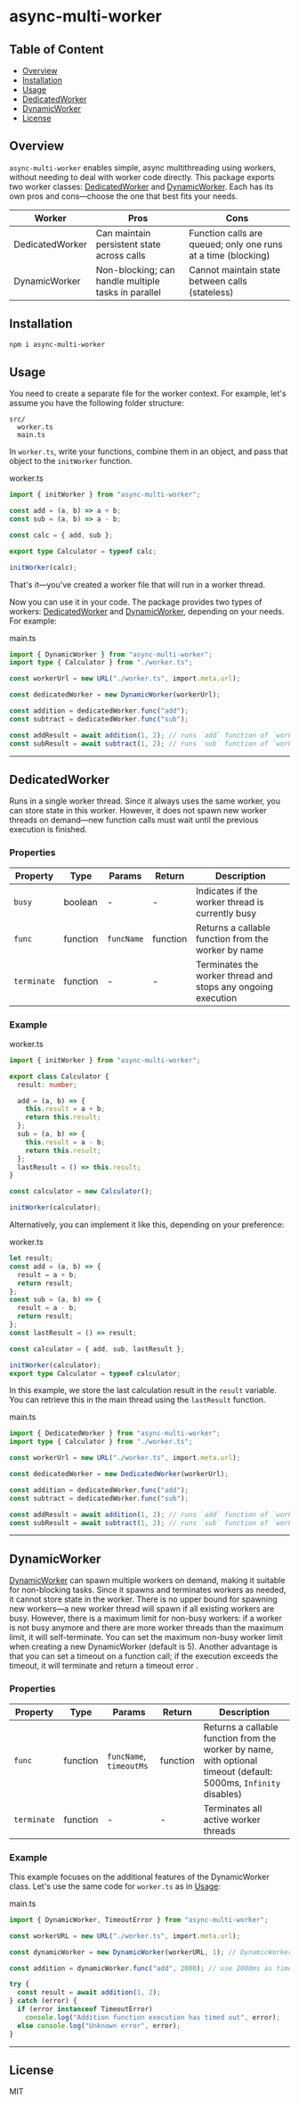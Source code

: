 # async-multi-worker

## Table of Content

- [Overview](#overview)
- [Installation](#installation)
- [Usage](#usage)
- [DedicatedWorker](#dedicatedworker)
- [DynamicWorker](#dynamicworker)
- [License](#license)

## Overview

`async-multi-worker` enables simple, async multithreading using workers, without needing to deal with worker code directly. This package exports two worker classes: [DedicatedWorker](#dedicatedworker) and [DynamicWorker](#dynamicworker). Each has its own pros and cons—choose the one that best fits your needs.

| Worker          | Pros                                                | Cons                                                          |
| --------------- | --------------------------------------------------- | ------------------------------------------------------------- |
| DedicatedWorker | Can maintain persistent state across calls          | Function calls are queued; only one runs at a time (blocking) |
| DynamicWorker   | Non-blocking; can handle multiple tasks in parallel | Cannot maintain state between calls (stateless)               |

## Installation

```bash
npm i async-multi-worker
```

## Usage

You need to create a separate file for the worker context. For example, let's assume you have the following folder structure:

```
src/
  worker.ts
  main.ts
```

In `worker.ts`, write your functions, combine them in an object, and pass that object to the `initWorker` function.

worker.ts

```ts
import { initWorker } from "async-multi-worker";

const add = (a, b) => a + b;
const sub = (a, b) => a - b;

const calc = { add, sub };

export type Calculator = typeof calc;

initWorker(calc);
```

That's it—you've created a worker file that will run in a worker thread.

Now you can use it in your code. The package provides two types of workers: [DedicatedWorker](#dedicatedworker) and [DynamicWorker](#dynamicworker), depending on your needs. For example:

main.ts

```ts
import { DynamicWorker } from "async-multi-worker";
import type { Calculator } from "./worker.ts";

const workerUrl = new URL("./worker.ts", import.meta.url);

const dedicatedWorker = new DynamicWorker(workerUrl);

const addition = dedicatedWorker.func("add");
const subtract = dedicatedWorker.func("sub");

const addResult = await addition(1, 2); // runs `add` function of `worker.ts` in worker thread
const subResult = await subtract(1, 2); // runs `sub` function of `worker.ts` in worker thread
```

---

## DedicatedWorker

Runs in a single worker thread. Since it always uses the same worker, you can store state in this worker. However, it does not spawn new worker threads on demand—new function calls must wait until the previous execution is finished.

### Properties

| Property    | Type     | Params     | Return   | Description                                                  |
| ----------- | -------- | ---------- | -------- | ------------------------------------------------------------ |
| `busy`      | boolean  | -          | -        | Indicates if the worker thread is currently busy             |
| `func`      | function | `funcName` | function | Returns a callable function from the worker by name          |
| `terminate` | function | -          | -        | Terminates the worker thread and stops any ongoing execution |

### Example

worker.ts

```ts
import { initWorker } from "async-multi-worker";

export class Calculator {
  result: number;

  add = (a, b) => {
    this.result = a + b;
    return this.result;
  };
  sub = (a, b) => {
    this.result = a - b;
    return this.result;
  };
  lastResult = () => this.result;
}

const calculator = new Calculator();

initWorker(calculator);
```

Alternatively, you can implement it like this, depending on your preference:

worker.ts

```ts
let result;
const add = (a, b) => {
  result = a + b;
  return result;
};
const sub = (a, b) => {
  result = a - b;
  return result;
};
const lastResult = () => result;

const calculator = { add, sub, lastResult };

initWorker(calculator);
export type Calculator = typeof calculator;
```

In this example, we store the last calculation result in the `result` variable. You can retrieve this in the main thread using the `lastResult` function.

main.ts

```ts
import { DedicatedWorker } from "async-multi-worker";
import type { Calculator } from "./worker.ts";

const workerUrl = new URL("./worker.ts", import.meta.url);

const dedicatedWorker = new DedicatedWorker(workerUrl);

const addition = dedicatedWorker.func("add");
const subtract = dedicatedWorker.func("sub");

const addResult = await addition(1, 2); // runs `add` function of `worker.ts` in worker thread
const subResult = await subtract(1, 2); // runs `sub` function of `worker.ts` in worker thread
```

---

## DynamicWorker

[DynamicWorker](#dynamicworker) can spawn multiple workers on demand, making it suitable for non-blocking tasks. Since it spawns and terminates workers as needed, it cannot store state in the worker. There is no upper bound for spawning new workers—a new worker thread will spawn if all existing workers are busy. However, there is a maximum limit for non-busy workers: if a worker is not busy anymore and there are more worker threads than the maximum limit, it will self-terminate. You can set the maximum non-busy worker limit when creating a new DynamicWorker (default is 5). Another advantage is that you can set a timeout on a function call; if the execution exceeds the timeout, it will terminate and return a timeout error .

### Properties

| Property    | Type     | Params                  | Return   | Description                                                                                                       |
| ----------- | -------- | ----------------------- | -------- | ----------------------------------------------------------------------------------------------------------------- |
| `func`      | function | `funcName`, `timeoutMs` | function | Returns a callable function from the worker by name, with optional timeout (default: 5000ms, `Infinity` disables) |
| `terminate` | function | -                       | -        | Terminates all active worker threads                                                                              |

### Example

This example focuses on the additional features of the DynamicWorker class.
Let's use the same code for `worker.ts` as in [Usage](#usage):

main.ts

```ts
import { DynamicWorker, TimeoutError } from "async-multi-worker";

const workerURL = new URL("./worker.ts", import.meta.url);

const dynamicWorker = new DynamicWorker(workerURL, 1); // DynamicWorker with 1 max non-busy worker

const addition = dynamicWorker.func("add", 2000); // use 2000ms as timeout

try {
  const result = await addition(1, 2);
} catch (error) {
  if (error instanceof TimeoutError)
    console.log("Addition function execution has timed out", error);
  else console.log("Unknown error", error);
}
```

---

## License

MIT
